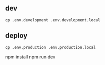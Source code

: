 
## dev
```shell script
cp .env.development .env.development.local
```


## deploy
```shell script
cp .env.production .env.production.local
```
npm install 
npm run dev
